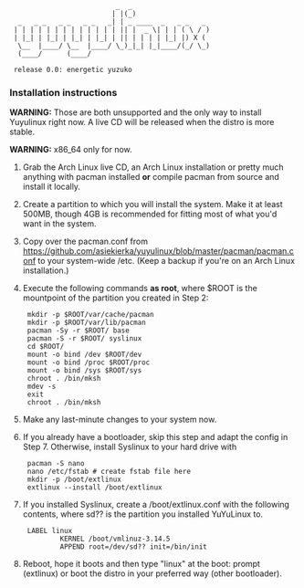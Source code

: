                               _  _                   
                             | |(_)                  
      _   _ _   _ _   _ _   _| | _ ____  _   _ _   _ 
     | | | | | | | | | | | | | || |  _ \| | | ( \ / )
     | |_| | |_| | |_| | |_| | || | | | | |_| |) X ( 
      \__  |____/ \__  |____/ \_)_|_| |_|____/(_/ \_)
      (____/      (____/       

     release 0.0: energetic yuzuko
     
### Installation instructions

**WARNING:** Those are both unsupported and the only way to install Yuyulinux right now. A live CD will be released when the distro is more stable.

**WARNING:** x86_64 only for now.

1. Grab the Arch Linux live CD, an Arch Linux installation or pretty much anything with pacman installed **or** compile pacman from source and install it locally.

2. Create a partition to which you will install the system. Make it at least 500MB, though 4GB is recommended for fitting most of what you'd want in the system.

3. Copy over the pacman.conf from https://github.com/asiekierka/yuyulinux/blob/master/pacman/pacman.conf to your system-wide /etc. (Keep a backup if you're on an Arch Linux installation.)

4. Execute the following commands **as root**, where $ROOT is the mountpoint of the partition you created in Step 2:

        mkdir -p $ROOT/var/cache/pacman
        mkdir -p $ROOT/var/lib/pacman
        pacman -Sy -r $ROOT/ base
        pacman -S -r $ROOT/ syslinux
        cd $ROOT/
        mount -o bind /dev $ROOT/dev
        mount -o bind /proc $ROOT/proc
        mount -o bind /sys $ROOT/sys
        chroot . /bin/mksh
        mdev -s
        exit
        chroot . /bin/mksh

5. Make any last-minute changes to your system now.

6. If you already have a bootloader, skip this step and adapt the config in Step 7. Otherwise, install Syslinux to your hard drive with

        pacman -S nano
        nano /etc/fstab # create fstab file here
        mkdir -p /boot/extlinux
        extlinux --install /boot/extlinux

7. If you installed Syslinux, create a /boot/extlinux.conf with the following contents, where sd?? is the partition you installed YuYuLinux to.

        LABEL linux
                KERNEL /boot/vmlinuz-3.14.5
                APPEND root=/dev/sd?? init=/bin/init

8. Reboot, hope it boots and then type "linux" at the boot: prompt (extlinux) or boot the distro in your preferred way (other bootloader).
